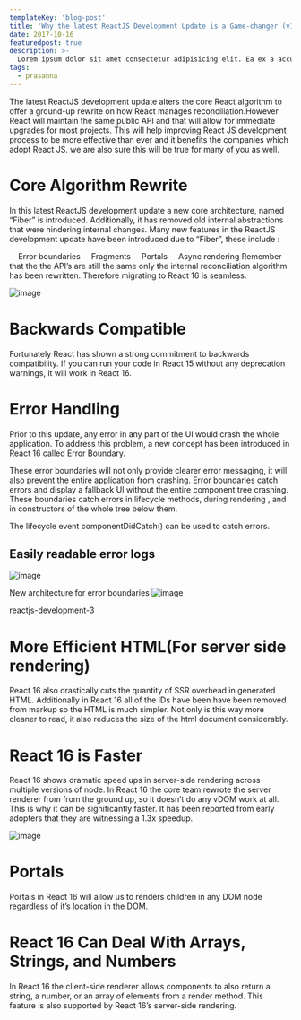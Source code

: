 ```yaml
---
templateKey: 'blog-post'
title: 'Why the latest ReactJS Development Update is a Game-changer (v16.0)'
date: 2017-10-16
featuredpost: true
description: >-
  Lorem ipsum dolor sit amet consectetur adipisicing elit. Ea ex a accusamus facilis aperiam sed ad tenetur molestiae cum ipsam, sunt eius rerum numquam commodi ipsa quas sequi optio molestias?
tags:
  - prasanna
---
```

The latest ReactJS development update alters the core React algorithm to offer a ground-up rewrite on how React manages reconciliation.However React will maintain the same public API and that will allow for immediate upgrades for most projects.  This will help improving React JS development process to be more effective than ever and it benefits the companies which adopt React JS. we are also sure this will be true for many of you as well.

# Core Algorithm Rewrite
In this latest ReactJS development update a new core architecture, named “Fiber” is introduced. Additionally, it has removed old internal abstractions that were hindering internal changes. Many new features in the ReactJS development update have been introduced due to “Fiber”, these include :

&nbsp;&nbsp;&nbsp;&nbsp;Error boundaries
&nbsp;&nbsp;&nbsp;&nbsp;Fragments
&nbsp;&nbsp;&nbsp;&nbsp;Portals
&nbsp;&nbsp;&nbsp;&nbsp;Async rendering
Remember that the the API’s are still the same only the internal reconciliation algorithm has been rewritten. Therefore migrating to React 16 is seamless.

![[image](/img/reactjs-development.png)](https://codebrahma.com/wp-content/uploads/2017/10/reactjs-development.png)

# Backwards Compatible

Fortunately React has shown a strong commitment to backwards compatibility. If you can run your code in React 15 without any deprecation warnings, it will work in React 16.

# Error Handling

Prior to this update, any error in any part of the UI would crash the whole application. To address this problem, a new concept has been introduced in React 16 called Error Boundary.

These error boundaries will not only provide clearer error messaging, it will also prevent the entire application from crashing. Error boundaries catch errors and display a fallback UI without the entire component tree crashing. These boundaries catch errors in lifecycle methods, during rendering , and in  constructors of the whole tree below them.

The lifecycle event componentDidCatch() can be used to catch errors.

## Easily readable error logs

![[image](/img/reactjs-development-2-1024x175.png)](https://codebrahma.com/wp-content/uploads/2017/10/reactjs-development-2.png)
 

New architecture for error boundaries 
![[image](/img/reactjs-development-3.png)](https://codebrahma.com/wp-content/uploads/2017/10/reactjs-development-3.png)

reactjs-development-3
# More Efficient HTML(For server side rendering)
React 16 also drastically cuts the quantity of SSR overhead in generated HTML. Additionally in React 16 all of the IDs have been have been removed from markup so the HTML is much simpler. Not only is this way more cleaner to read, it also reduces the size of the html document considerably.

# React 16 is Faster
React 16 shows dramatic speed ups in server-side rendering across multiple versions of node. In React 16 the core team rewrote the server renderer from from the ground up, so it doesn’t do any vDOM work at all. This is why it can be significantly faster.
It has been reported from early adopters that they are witnessing a 1.3x speedup.

![[image](/img/reactjs-development-1-1024x632.png)](https://codebrahma.com/wp-content/uploads/2017/10/reactjs-development-1.png)

# Portals
Portals in React 16 will allow us to renders children in any DOM node regardless of it’s location in the DOM.

 
# React 16 Can Deal With Arrays, Strings, and Numbers
In React 16 the client-side renderer allows components to also return a string, a number, or an array of elements from a render method. This feature is also supported by React 16’s server-side rendering.